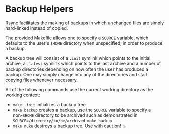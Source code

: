 # Backup Helpers

Rsync facilitates the making of backups in which unchanged files are simply
hard-linked instead of copied.

The provided Makefile allows one to specify a `SOURCE` variable, which defaults
to the user's `$HOME` directory when unspecified, in order to produce a backup.

A backup tree will consist of a `.init` symlink which points to the initial
archive, a `.latest` symlink which points to the last archive and a number of
backup directories depending on how often the user has produced a backup. One
may simply change into any of the directories and start copying files whenever
necessary.

All of the following commands use the current working directory as the working
context:

 - `make .init` initializes a backup tree
 - `make backup` creates a backup, use the `SOURCE` variable to specify a
 non-`$HOME` directory to be archived such as demonstrated in
 `SOURCE=/directory/to/be/archived make backup`
 - `make nuke` destroys a backup tree. Use with caution! :boom:
